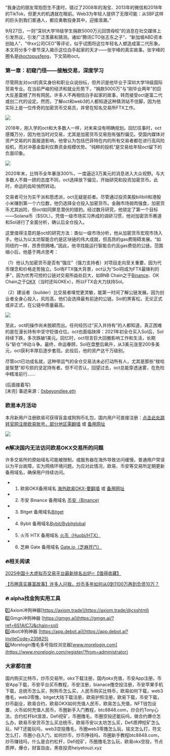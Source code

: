 “我身边的朋友常抱怨生不逢时，错过了2008年的淘宝、2013年的微信和2018年的TikTok，但更大的机遇就在眼前。Web3为年轻人提供了无限可能：从SBF这样的巨头到我们普通人，都应勇敢投身其中，迎接浪潮。”

9月27日，一则“深圳大学18级学生捐款5000万元回馈母校”的消息在社交媒体上引发热议，引发广泛羡慕和猜测。诸如“腾讯CTO张志东之子”、“新加坡ABD资本创始人”、“中xx公司CEO”等评论，似乎试图将这位年轻名人塑造成富二代形象。本文将分多个章节深入揭示这位白手起家的天才——张宇峰的真实故事。张宇峰的圈名是[@octopusfeng](https://twitter.com/octopusfeng)，下文简称oct。

### 第一章：初窥门径——接触交易，深度学习

尽管网友对oct的真实身份和职业众说纷纭，但共识是他毕业于深圳大学18级国际贸易专业。在当前严峻的经济和就业形势下，“捐款5000万”与“刚毕业两年”的巨大反差震撼了所有网民。许多人不再相信白手起家的故事，转而接受oct是富二代或创二代的设定。然而，了解oct和web3的人都知道这种猜测站不住脚，因为他实际上是一位传奇的加密货币交易员，并曾在知名交易所FTX工作。

![](https://ac63e02.webp.li/zhangyufeng5000w001.png)

2018年，刚入学的oct和大多数人一样，对未来没有明确规划。回忆往事时，oct感慨万分，因为他当时对交易，尤其是加密货币交易抱有强烈偏见。受国内媒体对资产交易的片面报道影响，他曾认为包括巴菲特在内的所有交易者都在进行高风险投机，而对冲基金盈利仅靠资金规模优势。“纯粹的投机”是交易给年轻oct留下的负面印象。

![](https://ac63e02.webp.li/zhangyufeng5000w002.png)

2020年末，比特币全年暴涨300%，一度逼近3万美元的消息进入大众视野。与大多数人不屑一顾的态度不同，oct选择放下偏见，开始研究和投资加密货币。此时，命运的齿轮悄然转动。

交易者可分为实干派和思虑派，oct无疑是前者。尽管通过投资美股bilibili和港股小米赚到第一个六位数，他仍选择全仓投入加密货币。金融市场弱肉强食，加密货币尤其凶险，但oct如同屏息潜伏的猎豹。经过数月研究，他锁定了第一个目标——Solana币（$SOL）。凭借一级市场实习养成的调研习惯，他对加密货币赛道和Sol进行了全面分析，确认后全仓投入。

这里值得注意的是oct的研究方法：类似一级市场分析，他从加密货币宏观市场入手。他认为以太坊智能合约是区块链的伟大成就，但高昂的gas费阻碍发展。“如同纽约一样，昂贵但拥堵。”因此，他寻找能运行智能合约且gas费低的公链。范围缩小后，他基于两点思考：

（1）他认为加密货币是否有“强庄”（强力支持者）对项目走向至关重要，因为代币理念和价格走势独立。Sol有FTX强大背景，oct认为“Sol将成为FTX最锋利的矛”，因为优秀可控的公链对交易所益处巨大，如BNB Chain之于[Binance](https://www.binance.com/en/activity/referral/offers/claim?ref=CPA_00JBDZVLUF)、OK Chain之于[OKX](https://www.chouyi.world/zh-hans/join/76527935)（当时还叫OKEx），所以FTX会大力扶持Sol。

（2）建设者（builder）比交易者嗅觉更灵敏，能第一时间了解公链发展。因为创业者全身心投入，风险高，他们会选择最有前途的公链。Sol的黑客松，无论正式或非正式，在公链中质量最高。

![](https://ac63e02.webp.li/zhangyufeng5000w003.png)

至此，oct的操作尚未脱颖而出。任何经历过“买入并持有”的人都知道，真正困难的是在漫长持有中坚守贬值仓位。oct也面临抉择：2021年初全仓买入Sol后，Sol持续下跌，多次跌破1美元。回忆时，oct坦言巨大回撤影响工作和生活，长期与“斩仓”冲动斗争。最终，命运眷顾，Sol在盘整后飙升，从3美元涨至200多美元，oct获利丰厚后逐步套现。此役后，他的资产达千万级别。

尽管oct已功成名就，这种带运气的全仓交易法未必打动所有人，尤其是那些“梭哈是智慧”却亏损的坚定持有者。但不可否认，回望过去，oct总能穿透迷雾，在危险中精准前行……

(后面接着写)  
[未完] 事迹来源：[0xbeyondlee.eth](https://mirror.xyz/0xbeyondlee.eth/GRsD6rBBDhmH1WzgTB2jAJj0oaoufSlh1NWze1BWwLA)

### 欧易本月活动
本月新用户注册欧易可获得盲盒或狗狗币礼包，国内用户可直接注册：[点击此处跳转官网注册欧易账号，部分地区需翻墙](https://www.okx.com/zh-hans/join/76527935) 或 [备用网址](https://www.chouyi.world/zh-hans/join/76527935)

[![](https://fe095ec.webp.li/top-10-exchanges-001.jpg)](https://www.chouyi.world/zh-hans/join/76527935)

### 🔥解决国内无法访问欧易OKX交易所的问题
许多交易所的原始域名可能被限制，或服务器在海外导致访问缓慢。普通用户常误以为平台故障，实为网络环境问题。为应对此情况，欧易、币安等交易所定期更新备用域名，确保用户持续访问。

- 1. 欧易OKX备用域名 [海外欧易OKX-要翻墙](https://www.okx.com/zh-hans/join/76527935) 或 [备用网址](https://www.chouyi.world/zh-hans/join/76527935) 
- 2. 币安 Binance 备用域名 [币安（Binance)](https://accounts.binance.com/zh-CN/register?ref=36457687)
- 3. Bitget 备用域名[Bitget](https://www.bitget.com/zh-CN/referral/register?from=referral&clacCode=VRNEYUTR)
- 4. Bybit 备用域名[Bybit/Bybitglobal](https://www.bybitglobal.com/zh-MY/invite/?ref=VMKORMM)
- 5. 火币 HTX 备用域名 [火币（Huobi/HTX）](https://www.htx.com/invite/zh-cn/1f?invite_code=whf45223)
- 6. 芝麻 Gate 备用域名 [Gate.io（芝麻开门）](https://www.gate.io/zh/signup?ref_type=103&ref=A1ERAQ)

### 🔥相关阅读
[2025中国十大虚拟币交易平台最新排名出炉🔥【值得收藏】](https://btc8848.com/top-10-exchanges/)

[【币圈真实暴富故事】许多人问我，炒币多年如何从0到1100万再到负债10万？](https://heiyetouzi.xyz/biquanstory001/)

### 🔥 alpha找金狗实用工具
1️⃣Axiom冲狗神器[https://axiom.trade](https://axiom.trade/@csshtml)  
2️⃣Gmgn冲狗神器 [https://gmgn.ai](https://gmgn.ai/?ref=6S1AIC7J&chain=sol)  
3️⃣dbot冲狗神器 [https://app.debot.ai](https://app.debot.ai?inviteCode=239825)  
4️⃣Morelogin撸毛多号指纹浏览器[www.morelogin.com](https://www.morelogin.com/register/?from=administrator)  
###  大家都在搜
国内购买比特币，炒币交易所，okx下载注册，国内okx充值，币安App注册，币安App下载，币安平台买币教程，币安注册，bianace撸空投注册，币安苹果手机下载，总统币怎么买，狗狗币怎么买，人民币购买比特币，欧易如何下载，web3撸毛，web3零撸，bitget大陆下载注册，欧易护照注册，欧易下载，币安下载，炒币副业，欧易合约，欧易OKX如何充值人民币，欧易怎么充值，NFT钱包设置，火币如何充值人民币，币圈新手入门教程，btc8848.com，炒合约Tony心法，合约杠杆bit浪浪，Defi挖矿，币圈撸毛，币圈空投还能玩吗，做合约爆仓怎么办，欧易币安货币怎么买总统币，欧易币安以太坊怎么买，Defi质押挖矿怎么玩，NFT还能玩吗，web3空投撸毛，币圈web3零撸怎么玩，铭文怎么打，符文怎么打，币圈小白入门，如何炒币，炒币挣钱吗，币圈新手教程btc8848.com，炒币赚钱吗，什么是合约杠杆，Defi挖矿，币圈撸毛怎么玩，欧易okx空投，节点质押，爆仓，财富自由，黑夜投资heiyetouzi.xyz